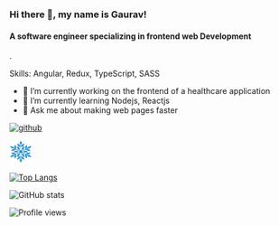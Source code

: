 ### Hi there 👋, my name is Gaurav!
#### A software engineer specializing in frontend web Development
.

Skills: Angular, Redux, TypeScript, SASS

- 🔭 I’m currently working on the frontend of a healthcare application 
- 🌱 I’m currently learning Nodejs, Reactjs 
- 💬 Ask me about making web pages faster 


[<img src='https://cdn.jsdelivr.net/npm/simple-icons@3.0.1/icons/github.svg' alt='github' height='40'>](https://github.com/gauravbnsl)  

<a href='https://archiveprogram.github.com/'><img src='https://raw.githubusercontent.com/acervenky/animated-github-badges/master/assets/acbadge.gif' width='40' height='40'></a> 

[![Top Langs](https://github-readme-stats.vercel.app/api/top-langs/?username=gauravbnsl)](https://github.com/anuraghazra/github-readme-stats)

![GitHub stats](https://github-readme-stats.vercel.app/api?username=gauravbnsl&show_icons=true)  

![Profile views](https://gpvc.arturio.dev/gauravbnsl)  
